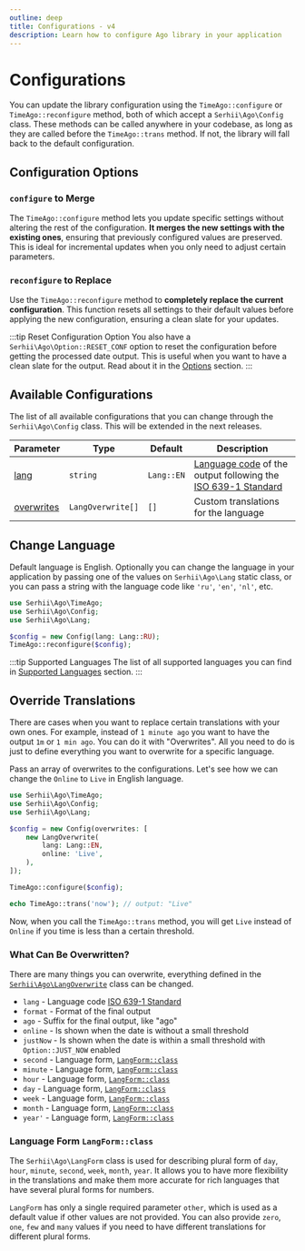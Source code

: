 ```yaml
---
outline: deep
title: Configurations - v4
description: Learn how to configure Ago library in your application
---
```


# Configurations
You can update the library configuration using the `TimeAgo::configure` or `TimeAgo::reconfigure` method, both of which accept a `Serhii\Ago\Config` class. These methods can be called anywhere in your codebase, as long as they are called before the `TimeAgo::trans` method. If not, the library will fall back to the default configuration.

## Configuration Options

### `configure` to Merge
The `TimeAgo::configure` method lets you update specific settings without altering the rest of the configuration. **It merges the new settings with the existing ones**, ensuring that previously configured values are preserved. This is ideal for incremental updates when you only need to adjust certain parameters.

### `reconfigure` to Replace
Use the `TimeAgo::reconfigure` method to **completely replace the current configuration**. This function resets all settings to their default values before applying the new configuration, ensuring a clean slate for your updates.

:::tip Reset Configuration Option
You also have a `Serhii\Ago\Option::RESET_CONF` option to reset the configuration before getting the processed date output. This is useful when you want to have a clean slate for the output. Read about it in the [Options](/v4/options) section.
:::

## Available Configurations
The list of all available configurations that you can change through the `Serhii\Ago\Config` class. This will be extended in the next releases.

| Parameter | Type | Default | Description |
| --- | --- | --- | --- |
| [lang](/v4/configurations.html#change-language) | `string` | `Lang::EN` | [Language code](/v4/what-is-ago.html#supported-languages) of the output following the [ISO 639-1 Standard](https://en.wikipedia.org/wiki/List_of_ISO_639_language_codes) |
| [overwrites](/v4/configurations.html#ovewrite-translations) | `LangOverwrite[]` | `[]` | Custom translations for the language |

## Change Language
Default language is English. Optionally you can change the language in your application by passing one of the values on `Serhii\Ago\Lang` static class, or you can pass a string with the language code like `'ru'`, `'en'`, `'nl'`, etc.

```php [TimeAgo::configure]
use Serhii\Ago\TimeAgo;
use Serhii\Ago\Config;
use Serhii\Ago\Lang;

$config = new Config(lang: Lang::RU);
TimeAgo::reconfigure($config);
```

:::tip Supported Languages
The list of all supported languages you can find in [Supported Languages](/v4/what-is-ago.html#supported-languages) section.
:::

## Override Translations
There are cases when you want to replace certain translations with your own ones. For example, instead of `1 minute ago` you want to have the output `1m` or `1 min ago`. You can do it with "Overwrites". All you need to do is just to define everything you want to overwrite for a specific language.

Pass an array of overwrites to the configurations. Let's see how we can change the `Online` to `Live` in English language.

```php [TimeAgo::configure]
use Serhii\Ago\TimeAgo;
use Serhii\Ago\Config;
use Serhii\Ago\Lang;

$config = new Config(overwrites: [
    new LangOverwrite(
        lang: Lang::EN,
        online: 'Live',
    ),
]);

TimeAgo::configure($config);

echo TimeAgo::trans('now'); // output: "Live"
```

Now, when you call the `TimeAgo::trans` method, you will get `Live` instead of `Online` if you time is less than a certain threshold.

### What Can Be Overwritten?
There are many things you can overwrite, everything defined in the [`Serhii\Ago\LangOverwrite`](https://github.com/php-ago/ago/blob/main/src/LangOverwrite.php) class can be changed.

- `lang` - Language code [ISO 639-1 Standard](https://en.wikipedia.org/wiki/List_of_ISO_639_language_codes)
- `format` - Format of the final output
- `ago` - Suffix for the final output, like "ago"
- `online` - Is shown when the date is without a small threshold
- `justNow` - Is shown when the date is within a small threshold with `Option::JUST_NOW` enabled
- `second` - Language form, [`LangForm::class`](https://github.com/php-ago/ago/blob/main/src/LangForm.php)
- `minute` - Language form, [`LangForm::class`](https://github.com/php-ago/ago/blob/main/src/LangForm.php)
- `hour` - Language form, [`LangForm::class`](https://github.com/php-ago/ago/blob/main/src/LangForm.php)
- `day` - Language form, [`LangForm::class`](https://github.com/php-ago/ago/blob/main/src/LangForm.php)
- `week` - Language form, [`LangForm::class`](https://github.com/php-ago/ago/blob/main/src/LangForm.php)
- `month` - Language form, [`LangForm::class`](https://github.com/php-ago/ago/blob/main/src/LangForm.php)
- `year'` - Language form, [`LangForm::class`](https://github.com/php-ago/ago/blob/main/src/LangForm.php)

### Language Form `LangForm::class`
The `Serhii\Ago\LangForm` class is used for describing plural form of `day`, `hour`, `minute`, `second`, `week`, `month`, `year`. It allows you to have more flexibility in the translations and make them more accurate for rich languages that have several plural forms for numbers.

`LangForm` has only a single required parameter `other`, which is used as a default value if other values are not provided. You can also provide `zero`, `one`, `few` and `many` values if you need to have different translations for different plural forms.